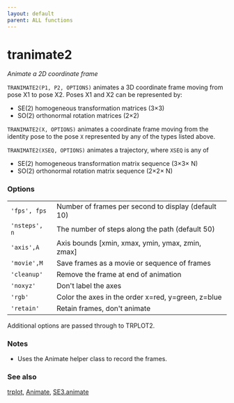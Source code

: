 ```yaml
---
layout: default
parent: ALL functions
---
```

# tranimate2
_Animate a 2D coordinate frame_


```TRANIMATE2(P1, P2, OPTIONS)``` animates a 3D coordinate frame moving from pose X1
to pose X2.  Poses X1 and X2 can be represented by:
* SE(2) homogeneous transformation matrices (3&times;3)
* SO(2) orthonormal rotation matrices (2&times;2)



```TRANIMATE2(X, OPTIONS)``` animates a coordinate frame moving from the identity pose
to the pose `X` represented by any of the types listed above.


```TRANIMATE2(XSEQ, OPTIONS)``` animates a trajectory, where `XSEQ` is any of
* SE(2) homogeneous transformation matrix sequence (3&times;3&times; N)
* SO(2) orthonormal rotation matrix sequence (2&times;2&times; N)

### Options

| | |
|---|---|
| `'fps', fps` | Number of frames per second to display (default 10) |
| `'nsteps', n` | The number of steps along the path (default 50) |
| `'axis',A` | Axis bounds [xmin, xmax, ymin, ymax, zmin, zmax] |
| `'movie',M` | Save frames as a movie or sequence of frames |
| `'cleanup'` | Remove the frame at end of animation |
| `'noxyz'` | Don't label the axes |
| `'rgb'` | Color the axes in the order x=red, y=green, z=blue |
| `'retain'` | Retain frames, don't animate |




Additional options are passed through to TRPLOT2.
### Notes
* Uses the Animate helper class to record the frames.

### See also

[trplot](trplot.md), [Animate](Animate.md), [SE3.animate](SE3.animate.md)
